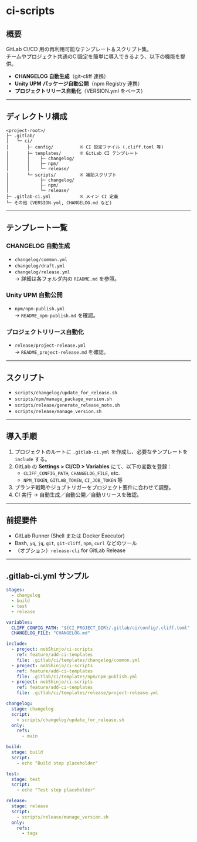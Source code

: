 # ci-scripts

## 概要

GitLab CI/CD 用の再利用可能なテンプレート＆スクリプト集。  
チームやプロジェクト共通のCI設定を簡単に導入できるよう、以下の機能を提供。

- **CHANGELOG 自動生成**（git-cliff 連携）
- **Unity UPM パッケージ自動公開**（npm Registry 連携）
- **プロジェクトリリース自動化**（VERSION.yml をベース）

---

## ディレクトリ構成

```plain
<project-root>/
├─ .gitlab/
│   └─ ci/
│       ├─ config/          ※ CI 設定ファイル (.cliff.toml 等)
│       ├─ templates/       ※ GitLab CI テンプレート
│       │    ├─ changelog/
│       │    ├─ npm/
│       │    └─ release/
│       └─ scripts/         ※ 補助スクリプト
│            ├─ changelog/
│            ├─ npm/
│            └─ release/
├─ .gitlab-ci.yml           ※ メイン CI 定義
└─ その他 (VERSION.yml, CHANGELOG.md など)
```

---

## テンプレート一覧

### CHANGELOG 自動生成

- `changelog/common.yml`  
- `changelog/draft.yml`  
- `changelog/release.yml`  
→ 詳細は各フォルダ内の `README.md` を参照。

### Unity UPM 自動公開

- `npm/npm-publish.yml`  
→ `README_npm-publish.md` を確認。

### プロジェクトリリース自動化

- `release/project-release.yml`  
→ `README_project-release.md` を確認。

---

## スクリプト

- `scripts/changelog/update_for_release.sh`
- `scripts/npm/manage_package_version.sh`
- `scripts/release/generate_release_note.sh`
- `scripts/release/manage_version.sh`

---

## 導入手順

1. プロジェクトのルートに `.gitlab-ci.yml` を作成し、必要なテンプレートを `include` する。
2. GitLab の **Settings > CI/CD > Variables** にて、以下の変数を登録：  
   - `CLIFF_CONFIG_PATH`, `CHANGELOG_FILE`, etc.  
   - `NPM_TOKEN`, `GITLAB_TOKEN`, `CI_JOB_TOKEN` 等
3. ブランチ戦略やジョブトリガーをプロジェクト要件に合わせて調整。
4. CI 実行 → 自動生成／自動公開／自動リリースを確認。

---

## 前提要件

- GitLab Runner (Shell または Docker Executor)
- Bash, `yq`, `jq`, `git`, `git-cliff`, `npm`, `curl` などのツール
- （オプション）`release-cli` for GitLab Release

---

## .gitlab-ci.yml サンプル

```yaml
stages:
  - changelog
  - build
  - test
  - release

variables:
  CLIFF_CONFIG_PATH: "${CI_PROJECT_DIR}/.gitlab/ci/config/.cliff.toml"
  CHANGELOG_FILE: "CHANGELOG.md"

include:
  - project: nobShinjo/ci-scripts
    ref: feature/add-ci-templates
    file: .gitlab/ci/templates/changelog/common.yml
  - project: nobShinjo/ci-scripts
    ref: feature/add-ci-templates
    file: .gitlab/ci/templates/npm/npm-publish.yml
  - project: nobShinjo/ci-scripts
    ref: feature/add-ci-templates
    file: .gitlab/ci/templates/release/project-release.yml

changelog:
  stage: changelog
  script:
    - scripts/changelog/update_for_release.sh
  only:
    refs:
      - main

build:
  stage: build
  script:
    - echo "Build step placeholder"

test:
  stage: test
  script:
    - echo "Test step placeholder"

release:
  stage: release
  script:
    - scripts/release/manage_version.sh
  only:
    refs:
      - tags
```
